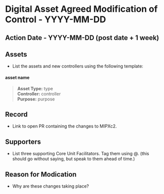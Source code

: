 # Digital Asset Agreed Modification of Control - YYYY-MM-DD

## Action Date - YYYY-MM-DD (post date + 1 week)

## Assets
- List the assets and new controllers using the following template:

#### asset name
> **Asset Type:** type  
> **Controller:** controller  
> **Purpose:** purpose  

## Record
- Link to open PR containing the changes to MIPXc2.

## Supporters
- List three supporting Core Unit Facilitators. Tag them using @. (this should go without saying, but speak to them ahead of time.)

## Reason for Modication
- Why are these changes taking place?